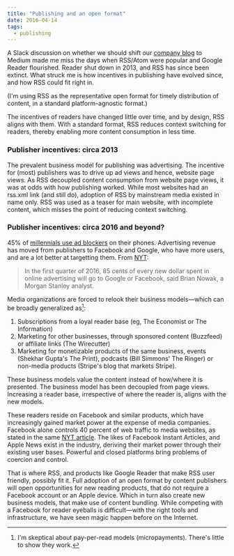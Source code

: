 ```yaml
---
title: "Publishing and an open format"
date: 2016-04-14
tags:
  - publishing
---
```


A Slack discussion on whether we should shift our [company blog](https://blog.hypertrack.io) to Medium made me miss the days when RSS/Atom were popular and Google Reader flourished. Reader shut down in 2013, and RSS has since been extinct. What struck me is how incentives in publishing have evolved since, and how RSS could fit right in.

(I'm using RSS as the representative open format for timely distribution of content, in a standard platform-agnostic format.)

The incentives of readers have changed little over time, and by design, RSS aligns with them. With a standard format, RSS reduces context switching for readers, thereby enabling more content consumption in less time.

### Publisher incentives: circa 2013

The prevalent business model for publishing was advertising. The incentive for (most) publishers was to drive up ad views and hence, website page views. As RSS decoupled content consumption from website page views, it was at odds with how publishing worked. While most websites had an rss.xml link (and still do), adoption of RSS by mainstream media existed in name only. RSS was used as a teaser for main website, with incomplete content, which misses the point of reducing context switching.

### Publisher incentives: circa 2016 and beyond?

45% of [millennials use ad blockers](https://twitter.com/BenBajarin/status/720456358244564992) on their phones. Advertising revenue has moved from publishers to Facebook and Google, who have more users, and are a lot better at targetting them. From [NYT](http://www.nytimes.com/2016/04/18/business/media-websites-battle-falteringad-revenue-and-traffic.html):

> In the first quarter of 2016, 85 cents of every new dollar spent in online advertising will go to Google or Facebook, said Brian Nowak, a Morgan Stanley analyst.

Media organizations are forced to relook their business models—which can be broadly generalized as[^1]:

1. Subscriptions from a loyal reader base (eg, The Economist or The Information)
2. Marketing for other businesses, through sponsored content (Buzzfeed) or affiliate links (The Wirecutter)
3. Marketing for monetizable products of the same business, events (Shekhar Gupta's The Print), podcasts (Bill Simmons' The Ringer) or non-media products (Stripe's blog that markets Stripe).

These business models value the content instead of how/where it is presented. The business model has been decoupled from page views. Increasing a reader base, irrespective of where the reader is, aligns with the new models.

These readers reside on Facebook and similar products, which have increasingly gained market power at the expense of media companies. Facebook alone controls 40 percent of web traffic to media websites, as stated in the same [NYT article](http://www.nytimes.com/2016/04/18/business/media-websites-battle-falteringad-revenue-and-traffic.html). The likes of Facebook Instant Articles, and Apple News exist in the industry, deriving their market power through their existing user bases. Powerful and closed platforms bring problems of coercion and control.

That is where RSS, and products like Google Reader that make RSS user friendly, possibly fit it. Full adoption of an open format by content publishers will open opportunities for new reading products, that do not require a Facebook account or an Apple device. Which in turn also create new business models, that make use of content bundling. While competing with a Facebook for reader eyeballs is difficult—with the right tools and infrastructure, we have seen magic happen before on the Internet.

[^1]: I'm skeptical about pay-per-read models (micropayments). There's little to show they work.
